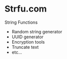 # Strfu.com

String Functions

- Random string generator
- UUID generator
- Encryption tools
- Truncate text
- etc...
